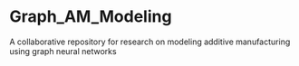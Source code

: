 # Graph_AM_Modeling
A collaborative repository for research on modeling additive manufacturing using graph neural networks
